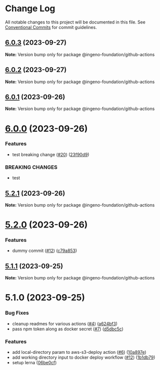 # Change Log

All notable changes to this project will be documented in this file.
See [Conventional Commits](https://conventionalcommits.org) for commit guidelines.

## [6.0.3](https://github.com/ingeno/foundation-github-actions/compare/v6.0.2...v6.0.3) (2023-09-27)

**Note:** Version bump only for package @ingeno-foundation/github-actions





## [6.0.2](https://github.com/ingeno/foundation-github-actions/compare/v6.0.1...v6.0.2) (2023-09-27)

**Note:** Version bump only for package @ingeno-foundation/github-actions





## [6.0.1](https://github.com/ingeno/foundation-github-actions/compare/v6.0.0...v6.0.1) (2023-09-26)

**Note:** Version bump only for package @ingeno-foundation/github-actions





# [6.0.0](https://github.com/ingeno/foundation-github-actions/compare/v5.2.1...v6.0.0) (2023-09-26)


### Features

* test breaking change ([#20](https://github.com/ingeno/foundation-github-actions/issues/20)) ([23f90d9](https://github.com/ingeno/foundation-github-actions/commit/23f90d96db8a35921dad045288d57506d011fb5d))


### BREAKING CHANGES

* test





## [5.2.1](https://github.com/ingeno/foundation-github-actions/compare/v5.2.0...v5.2.1) (2023-09-26)

**Note:** Version bump only for package @ingeno-foundation/github-actions





# [5.2.0](https://github.com/ingeno/foundation-github-actions/compare/v5.1.1...v5.2.0) (2023-09-26)


### Features

* dummy commit ([#12](https://github.com/ingeno/foundation-github-actions/issues/12)) ([c79a853](https://github.com/ingeno/foundation-github-actions/commit/c79a853fbe90394868e4cec281d3c8a8317c8f12))





## [5.1.1](https://github.com/ingeno/foundation-github-actions/compare/v5.1.0...v5.1.1) (2023-09-25)

**Note:** Version bump only for package @ingeno-foundation/github-actions





# 5.1.0 (2023-09-25)


### Bug Fixes

* cleanup readmes for various actions ([#4](https://github.com/ingeno/foundation-github-actions/issues/4)) ([a624bf3](https://github.com/ingeno/foundation-github-actions/commit/a624bf36eb555115b5a11689b02aa7938548eeb5))
* pass npm token along as docker secret ([#7](https://github.com/ingeno/foundation-github-actions/issues/7)) ([d5dbc5c](https://github.com/ingeno/foundation-github-actions/commit/d5dbc5c1bd163cdd61faeccf2e6948b85abc06e4))


### Features

* add local-directory param to aws-s3-deploy action ([#6](https://github.com/ingeno/foundation-github-actions/issues/6)) ([10a897e](https://github.com/ingeno/foundation-github-actions/commit/10a897e9046822c01b99384479a6ecdd307884d9))
* add working directory input to docker deploy workflow ([#12](https://github.com/ingeno/foundation-github-actions/issues/12)) ([1b1db79](https://github.com/ingeno/foundation-github-actions/commit/1b1db79bd557e835f5e52557770d469fb447899c))
* setup lerna ([06be0cf](https://github.com/ingeno/foundation-github-actions/commit/06be0cfee6f351bf382504a07708caa5bfedb61f))

